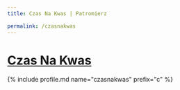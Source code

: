 ```yaml
---
title: Czas Na Kwas | Patromierz

permalink: /czasnakwas
---
```


# [Czas Na Kwas](https://patronite.pl/czasnakwas)

{% include profile.md name="czasnakwas" prefix="c" %}
